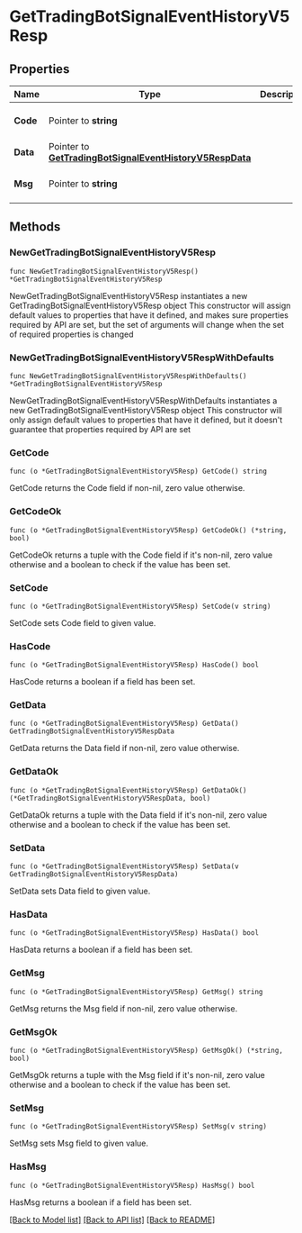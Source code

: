 # GetTradingBotSignalEventHistoryV5Resp

## Properties

Name | Type | Description | Notes
------------ | ------------- | ------------- | -------------
**Code** | Pointer to **string** |  | [optional] [default to ""]
**Data** | Pointer to [**GetTradingBotSignalEventHistoryV5RespData**](GetTradingBotSignalEventHistoryV5RespData.md) |  | [optional] 
**Msg** | Pointer to **string** |  | [optional] [default to ""]

## Methods

### NewGetTradingBotSignalEventHistoryV5Resp

`func NewGetTradingBotSignalEventHistoryV5Resp() *GetTradingBotSignalEventHistoryV5Resp`

NewGetTradingBotSignalEventHistoryV5Resp instantiates a new GetTradingBotSignalEventHistoryV5Resp object
This constructor will assign default values to properties that have it defined,
and makes sure properties required by API are set, but the set of arguments
will change when the set of required properties is changed

### NewGetTradingBotSignalEventHistoryV5RespWithDefaults

`func NewGetTradingBotSignalEventHistoryV5RespWithDefaults() *GetTradingBotSignalEventHistoryV5Resp`

NewGetTradingBotSignalEventHistoryV5RespWithDefaults instantiates a new GetTradingBotSignalEventHistoryV5Resp object
This constructor will only assign default values to properties that have it defined,
but it doesn't guarantee that properties required by API are set

### GetCode

`func (o *GetTradingBotSignalEventHistoryV5Resp) GetCode() string`

GetCode returns the Code field if non-nil, zero value otherwise.

### GetCodeOk

`func (o *GetTradingBotSignalEventHistoryV5Resp) GetCodeOk() (*string, bool)`

GetCodeOk returns a tuple with the Code field if it's non-nil, zero value otherwise
and a boolean to check if the value has been set.

### SetCode

`func (o *GetTradingBotSignalEventHistoryV5Resp) SetCode(v string)`

SetCode sets Code field to given value.

### HasCode

`func (o *GetTradingBotSignalEventHistoryV5Resp) HasCode() bool`

HasCode returns a boolean if a field has been set.

### GetData

`func (o *GetTradingBotSignalEventHistoryV5Resp) GetData() GetTradingBotSignalEventHistoryV5RespData`

GetData returns the Data field if non-nil, zero value otherwise.

### GetDataOk

`func (o *GetTradingBotSignalEventHistoryV5Resp) GetDataOk() (*GetTradingBotSignalEventHistoryV5RespData, bool)`

GetDataOk returns a tuple with the Data field if it's non-nil, zero value otherwise
and a boolean to check if the value has been set.

### SetData

`func (o *GetTradingBotSignalEventHistoryV5Resp) SetData(v GetTradingBotSignalEventHistoryV5RespData)`

SetData sets Data field to given value.

### HasData

`func (o *GetTradingBotSignalEventHistoryV5Resp) HasData() bool`

HasData returns a boolean if a field has been set.

### GetMsg

`func (o *GetTradingBotSignalEventHistoryV5Resp) GetMsg() string`

GetMsg returns the Msg field if non-nil, zero value otherwise.

### GetMsgOk

`func (o *GetTradingBotSignalEventHistoryV5Resp) GetMsgOk() (*string, bool)`

GetMsgOk returns a tuple with the Msg field if it's non-nil, zero value otherwise
and a boolean to check if the value has been set.

### SetMsg

`func (o *GetTradingBotSignalEventHistoryV5Resp) SetMsg(v string)`

SetMsg sets Msg field to given value.

### HasMsg

`func (o *GetTradingBotSignalEventHistoryV5Resp) HasMsg() bool`

HasMsg returns a boolean if a field has been set.


[[Back to Model list]](../README.md#documentation-for-models) [[Back to API list]](../README.md#documentation-for-api-endpoints) [[Back to README]](../README.md)


